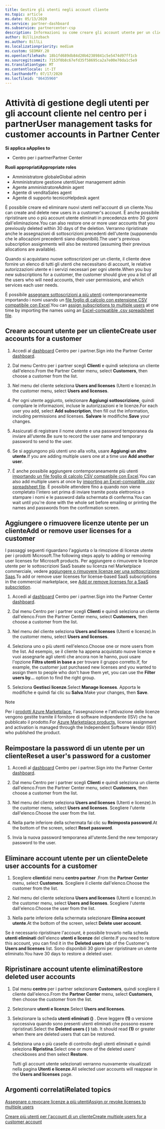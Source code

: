 ```yaml
---
title: Gestire gli utenti negli account cliente
ms.topic: article
ms.date: 05/13/2020
ms.service: partner-dashboard
ms.subservice: partnercenter-csp
description: Informazioni su come creare gli account utente per un cliente, aggiungere o rimuovere licenze utente, reimpostare le password utente, eliminare gli account utente o ripristinarli.
author: BillLinzbach
ms.author: BillLi
ms.localizationpriority: medium
ms.custom: SEOMAY.20
ms.openlocfilehash: 18b1fd689db84d20b62389841c5e5474d97ff1cb
ms.sourcegitcommit: 7153f0b8c67efd35f58695ca2a7e00e70da1c5e9
ms.translationtype: MT
ms.contentlocale: it-IT
ms.lasthandoff: 07/17/2020
ms.locfileid: "86435960"
---
```

# <a name="user-management-tasks-for-customer-accounts-in-partner-center"></a><span data-ttu-id="0c327-103">Attività di gestione degli utenti per gli account cliente nel centro per i partner</span><span class="sxs-lookup"><span data-stu-id="0c327-103">User management tasks for customer accounts in Partner Center</span></span>

<span data-ttu-id="0c327-104">**Si applica a**</span><span class="sxs-lookup"><span data-stu-id="0c327-104">**Applies to**</span></span>

- <span data-ttu-id="0c327-105">Centro per i partner</span><span class="sxs-lookup"><span data-stu-id="0c327-105">Partner Center</span></span>

<span data-ttu-id="0c327-106">**Ruoli appropriati**</span><span class="sxs-lookup"><span data-stu-id="0c327-106">**Appropriate roles**</span></span>

- <span data-ttu-id="0c327-107">Amministratore globale</span><span class="sxs-lookup"><span data-stu-id="0c327-107">Global admin</span></span>
- <span data-ttu-id="0c327-108">Amministratore gestione utenti</span><span class="sxs-lookup"><span data-stu-id="0c327-108">User management admin</span></span>
- <span data-ttu-id="0c327-109">Agente amministratore</span><span class="sxs-lookup"><span data-stu-id="0c327-109">Admin agent</span></span>
- <span data-ttu-id="0c327-110">Agente di vendita</span><span class="sxs-lookup"><span data-stu-id="0c327-110">Sales agent</span></span>
- <span data-ttu-id="0c327-111">Agente di supporto tecnico</span><span class="sxs-lookup"><span data-stu-id="0c327-111">Helpdesk agent</span></span>

<span data-ttu-id="0c327-112">È possibile creare ed eliminare nuovi utenti nell'account di un cliente.</span><span class="sxs-lookup"><span data-stu-id="0c327-112">You can create and delete new users in a customer's account.</span></span> <span data-ttu-id="0c327-113">È anche possibile ripristinare uno o più account utente eliminati in precedenza entro 30 giorni dall'eliminazione.</span><span class="sxs-lookup"><span data-stu-id="0c327-113">You can also restore one or more user accounts that you previously deleted within 30 days of the deletion.</span></span> <span data-ttu-id="0c327-114">Verranno ripristinate anche le assegnazioni di sottoscrizioni precedenti dell'utente (supponendo che le allocazioni precedenti siano disponibili).</span><span class="sxs-lookup"><span data-stu-id="0c327-114">The user's previous subscription assignments will also be restored (assuming their previous allocations are available).</span></span>

<span data-ttu-id="0c327-115">Quando si acquistano nuove sottoscrizioni per un cliente, il cliente deve fornire un elenco di tutti gli utenti che necessitano di account, le relative autorizzazioni utente e i servizi necessari per ogni utente.</span><span class="sxs-lookup"><span data-stu-id="0c327-115">When you buy new subscriptions for a customer, the customer should give you a list of all the users who will need accounts, their user permissions, and which services each user needs.</span></span>  

<span data-ttu-id="0c327-116">È possibile [assegnare sottoscrizioni a più utenti](bulk-license-provisioning-for-multiple-users.md) contemporaneamente importando i nomi usando un [file foglio di calcolo con estensione CSV compatibile con Excel](adding-multiple-users-to-a-customer-account.md).</span><span class="sxs-lookup"><span data-stu-id="0c327-116">You can [assign subscriptions to multiple users](bulk-license-provisioning-for-multiple-users.md) at one time by importing the names using an [Excel-compatible .csv spreadsheet file](adding-multiple-users-to-a-customer-account.md).</span></span>

<a href="" id="createuseraccounts"></a>

## <a name="create-user-accounts-for-a-customer"></a><span data-ttu-id="0c327-117">Creare account utente per un cliente</span><span class="sxs-lookup"><span data-stu-id="0c327-117">Create user accounts for a customer</span></span>

1. <span data-ttu-id="0c327-118">Accedi al [dashboard](https://partner.microsoft.com/dashboard) Centro per i partner.</span><span class="sxs-lookup"><span data-stu-id="0c327-118">Sign into the Partner Center [dashboard](https://partner.microsoft.com/dashboard).</span></span>

2. <span data-ttu-id="0c327-119">Dal menu Centro per i partner scegli **Clienti** e quindi seleziona un cliente dall'elenco.</span><span class="sxs-lookup"><span data-stu-id="0c327-119">From the Partner Center menu, select **Customers**, then choose a customer from the list.</span></span>

3. <span data-ttu-id="0c327-120">Nel menu del cliente seleziona **Users and licenses** (Utenti e licenze).</span><span class="sxs-lookup"><span data-stu-id="0c327-120">In the customer menu, select **Users and licenses**.</span></span>

4. <span data-ttu-id="0c327-121">Per ogni utente aggiunto, selezionare **Aggiungi sottoscrizione**, quindi compilare le informazioni, incluse le autorizzazioni e le licenze.</span><span class="sxs-lookup"><span data-stu-id="0c327-121">For each user you add, select **Add subscription**, then fill out the information, including permissions and licenses.</span></span> <span data-ttu-id="0c327-122">**Salvare** le modifiche.</span><span class="sxs-lookup"><span data-stu-id="0c327-122">**Save** your changes.</span></span>

5. <span data-ttu-id="0c327-123">Assicurati di registrare il nome utente e una password temporanea da inviare all'utente.</span><span class="sxs-lookup"><span data-stu-id="0c327-123">Be sure to record the user name and temporary password to send to the user.</span></span>

6. <span data-ttu-id="0c327-124">Se si aggiungono più utenti uno alla volta, usare **Aggiungi un altro utente**.</span><span class="sxs-lookup"><span data-stu-id="0c327-124">If you are adding multiple users one at a time use **Add another user**.</span></span>

7. <span data-ttu-id="0c327-125">È anche possibile aggiungere contemporaneamente più utenti [importando un file foglio di calcolo CSV compatibile con Excel](adding-multiple-users-to-a-customer-account.md).</span><span class="sxs-lookup"><span data-stu-id="0c327-125">You can also add multiple users at once by [importing an Excel-compatible .csv spreadsheet file](adding-multiple-users-to-a-customer-account.md).</span></span> <span data-ttu-id="0c327-126">È possibile attendere fino a quando non viene completato l'intero set prima di inviare tramite posta elettronica o stampare i nomi e le password dalla schermata di conferma.</span><span class="sxs-lookup"><span data-stu-id="0c327-126">You can wait until you're done with the whole set before emailing or printing the names and passwords from the confirmation screen.</span></span>

<a href="" id="userlicensing"></a>

## <a name="add-or-remove-user-licenses-for-a-customer"></a><span data-ttu-id="0c327-127">Aggiungere o rimuovere licenze utente per un cliente</span><span class="sxs-lookup"><span data-stu-id="0c327-127">Add or remove user licenses for a customer</span></span>

<span data-ttu-id="0c327-128">I passaggi seguenti riguardano l'aggiunta o la rimozione di licenze utente per i prodotti Microsoft.</span><span class="sxs-lookup"><span data-stu-id="0c327-128">The following steps apply to adding or removing user licenses for Microsoft products.</span></span> <span data-ttu-id="0c327-129">Per aggiungere o rimuovere le licenze utente per le sottoscrizioni SaaS basate su licenza nel Marketplace commerciale, vedere [aggiungere o rimuovere licenze per una sottoscrizione Saas](csp-commercial-marketplace-manage.md#add-or-remove-licenses-for-a-saas-subscription).</span><span class="sxs-lookup"><span data-stu-id="0c327-129">To add or remove user licenses for license-based SaaS subscriptions in the commercial marketplace, see [Add or remove licenses for a SaaS subscription](csp-commercial-marketplace-manage.md#add-or-remove-licenses-for-a-saas-subscription).</span></span>

1. <span data-ttu-id="0c327-130">Accedi al [dashboard](https://partner.microsoft.com/dashboard) Centro per i partner.</span><span class="sxs-lookup"><span data-stu-id="0c327-130">Sign into the Partner Center [dashboard](https://partner.microsoft.com/dashboard).</span></span>

2. <span data-ttu-id="0c327-131">Dal menu Centro per i partner scegli **Clienti** e quindi seleziona un cliente dall'elenco.</span><span class="sxs-lookup"><span data-stu-id="0c327-131">From the Partner Center menu, select **Customers**, then choose a customer from the list.</span></span>

3. <span data-ttu-id="0c327-132">Nel menu del cliente seleziona **Users and licenses** (Utenti e licenze).</span><span class="sxs-lookup"><span data-stu-id="0c327-132">In the customer menu, select **Users and licenses**.</span></span>

4. <span data-ttu-id="0c327-133">Seleziona uno o più utenti nell'elenco.</span><span class="sxs-lookup"><span data-stu-id="0c327-133">Choose one or more users from the list.</span></span> <span data-ttu-id="0c327-134">Ad esempio, se il cliente ha appena acquistato nuove licenze e vuoi assegnarle agli utenti che ancora non le hanno, puoi usare l'opzione **Filtra utenti in base a** per trovare il gruppo corretto.</span><span class="sxs-lookup"><span data-stu-id="0c327-134">If, for example, the customer just purchased new licenses and you wanted to assign them to people who don't have them yet, you can use the **Filter users by...** option to find the right group.</span></span>

5. <span data-ttu-id="0c327-135">Seleziona **Gestisci licenze**.</span><span class="sxs-lookup"><span data-stu-id="0c327-135">Select **Manage licenses**.</span></span> <span data-ttu-id="0c327-136">Apporta le modifiche e quindi fai clic su **Salva**.</span><span class="sxs-lookup"><span data-stu-id="0c327-136">Make your changes, then **Save**.</span></span>

> [!NOTE]
> <span data-ttu-id="0c327-137">Per i [prodotti Azure Marketplace](csp-commercial-marketplace-manage.md#assign-licenses-and-activate-a-subscription-on-behalf-of-a-customer), l'assegnazione e l'attivazione delle licenze vengono gestite tramite il fornitore di software indipendente (ISV) che ha pubblicato il prodotto.</span><span class="sxs-lookup"><span data-stu-id="0c327-137">For [Azure Marketplace products](csp-commercial-marketplace-manage.md#assign-licenses-and-activate-a-subscription-on-behalf-of-a-customer), license assignment and activation is managed through the Independent Software Vendor (ISV) who published the product.</span></span>

<a href="" id="resetpassword"></a>

## <a name="reset-a-users-password-for-a-customer"></a><span data-ttu-id="0c327-138">Reimpostare la password di un utente per un cliente</span><span class="sxs-lookup"><span data-stu-id="0c327-138">Reset a user's password for a customer</span></span>

1. <span data-ttu-id="0c327-139">Accedi al [dashboard](https://partner.microsoft.com/dashboard) Centro per i partner.</span><span class="sxs-lookup"><span data-stu-id="0c327-139">Sign into the Partner Center [dashboard](https://partner.microsoft.com/dashboard).</span></span>

2. <span data-ttu-id="0c327-140">Dal menu Centro per i partner scegli **Clienti** e quindi seleziona un cliente dall'elenco.</span><span class="sxs-lookup"><span data-stu-id="0c327-140">From the Partner Center menu, select **Customers**, then choose a customer from the list.</span></span>

3.  <span data-ttu-id="0c327-141">Nel menu del cliente seleziona **Users and licenses** (Utenti e licenze).</span><span class="sxs-lookup"><span data-stu-id="0c327-141">In the customer menu, select **Users and licenses**.</span></span> <span data-ttu-id="0c327-142">Scegliere l'utente dall'elenco.</span><span class="sxs-lookup"><span data-stu-id="0c327-142">Choose the user from the list.</span></span>

4.  <span data-ttu-id="0c327-143">Nella parte inferiore della schermata fai clic su **Reimposta password**.</span><span class="sxs-lookup"><span data-stu-id="0c327-143">At the bottom of the screen, select **Reset password**.</span></span> 

5.  <span data-ttu-id="0c327-144">Invia la nuova password temporanea all'utente.</span><span class="sxs-lookup"><span data-stu-id="0c327-144">Send the new temporary password to the user.</span></span>

<a href="" id="deleteuseraccounts"></a>

## <a name="delete-user-accounts-for-a-customer"></a><span data-ttu-id="0c327-145">Eliminare account utente per un cliente</span><span class="sxs-lookup"><span data-stu-id="0c327-145">Delete user accounts for a customer</span></span>

1.  <span data-ttu-id="0c327-146">Scegliere **clienti**dal menu **centro partner** .</span><span class="sxs-lookup"><span data-stu-id="0c327-146">From the **Partner Center** menu, select **Customers**.</span></span> <span data-ttu-id="0c327-147">Scegliere il cliente dall'elenco.</span><span class="sxs-lookup"><span data-stu-id="0c327-147">Choose the customer from the list.</span></span>

2.  <span data-ttu-id="0c327-148">Nel menu del cliente seleziona **Users and licenses** (Utenti e licenze).</span><span class="sxs-lookup"><span data-stu-id="0c327-148">In the customer menu, select **Users and licenses**.</span></span> <span data-ttu-id="0c327-149">Scegliere l'utente dall'elenco.</span><span class="sxs-lookup"><span data-stu-id="0c327-149">Choose the user from the list.</span></span>

3.  <span data-ttu-id="0c327-150">Nella parte inferiore della schermata selezionare **Elimina account utente**.</span><span class="sxs-lookup"><span data-stu-id="0c327-150">At the bottom of the screen, select **Delete user account**.</span></span>

<span data-ttu-id="0c327-151">Se è necessario ripristinare l'account, è possibile trovarlo nella scheda **utenti eliminati** dell'elenco **utenti e licenze** del cliente.</span><span class="sxs-lookup"><span data-stu-id="0c327-151">If you need to restore this account, you can find it in the **Deleted users** tab of the Customer's **Users and licenses** list.</span></span> <span data-ttu-id="0c327-152">Sono disponibili 30 giorni per ripristinare un utente eliminato.</span><span class="sxs-lookup"><span data-stu-id="0c327-152">You have 30 days to restore a deleted user.</span></span>

<a href="" id="restoreuseraccounts"></a>

## <a name="restore-deleted-user-accounts"></a><span data-ttu-id="0c327-153">Ripristinare account utente eliminati</span><span class="sxs-lookup"><span data-stu-id="0c327-153">Restore deleted user accounts</span></span>

1.  <span data-ttu-id="0c327-154">Dal menu **centro** per i partner selezionare **Customers**, quindi scegliere il cliente dall'elenco.</span><span class="sxs-lookup"><span data-stu-id="0c327-154">From the **Partner Center** menu, select **Customers**, then choose the customer from the list.</span></span>

2.  <span data-ttu-id="0c327-155">Selezionare **utenti e licenze**.</span><span class="sxs-lookup"><span data-stu-id="0c327-155">Select **Users and licenses**.</span></span>

3.  <span data-ttu-id="0c327-156">Selezionare la scheda **utenti eliminati ()** . Deve leggere **(1)** o versione successiva quando sono presenti utenti eliminati che possono essere ripristinati.</span><span class="sxs-lookup"><span data-stu-id="0c327-156">Select the **Deleted users ( )** tab. It should read **(1)** or greater when there are deleted users that can be restored.</span></span>

4.  <span data-ttu-id="0c327-157">Seleziona una o più caselle di controllo degli utenti eliminati e quindi seleziona **Ripristina**.</span><span class="sxs-lookup"><span data-stu-id="0c327-157">Select one or more of the deleted users' checkboxes and then select **Restore**.</span></span>

    <span data-ttu-id="0c327-158">Tutti gli account utente selezionati verranno nuovamente visualizzati nella pagina **Utenti e licenze**.</span><span class="sxs-lookup"><span data-stu-id="0c327-158">All selected user accounts will reappear in the **Users and licenses** page.</span></span>

## <a name="related-topics"></a><span data-ttu-id="0c327-159">Argomenti correlati</span><span class="sxs-lookup"><span data-stu-id="0c327-159">Related topics</span></span>


[<span data-ttu-id="0c327-160">Assegnare o revocare licenze a più utenti</span><span class="sxs-lookup"><span data-stu-id="0c327-160">Assign or revoke licenses to multiple users</span></span>](bulk-license-provisioning-for-multiple-users.md)

[<span data-ttu-id="0c327-161">Creare più utenti per l'account di un cliente</span><span class="sxs-lookup"><span data-stu-id="0c327-161">Create multiple users for a customer account</span></span>](adding-multiple-users-to-a-customer-account.md)